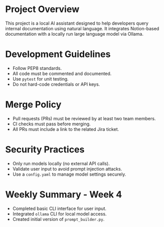 # Project Overview

This project is a local AI assistant designed to help developers query internal documentation using natural language. It integrates Notion-based documentation with a locally run large language model via Ollama.

# Development Guidelines

- Follow PEP8 standards.
- All code must be commented and documented.
- Use `pytest` for unit testing.
- Do not hard-code credentials or API keys.

# Merge Policy

- Pull requests (PRs) must be reviewed by at least two team members.
- CI checks must pass before merging.
- All PRs must include a link to the related Jira ticket.

# Security Practices

- Only run models locally (no external API calls).
- Validate user input to avoid prompt injection attacks.
- Use a `config.yaml` to manage model settings securely.

# Weekly Summary - Week 4

- Completed basic CLI interface for user input.
- Integrated `ollama` CLI for local model access.
- Created initial version of `prompt_builder.py`.
